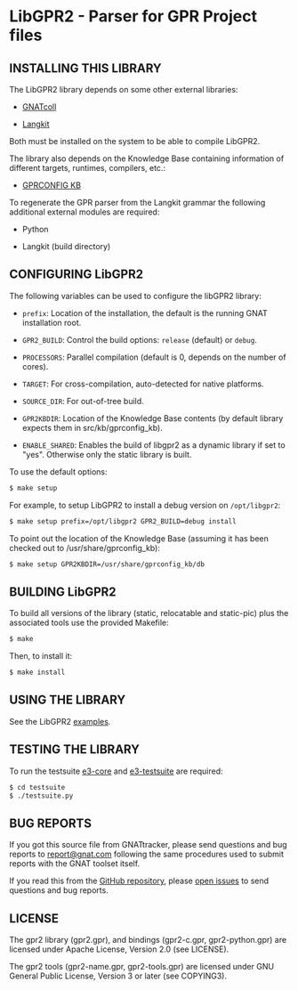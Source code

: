 LibGPR2 - Parser for GPR Project files
======================================


INSTALLING THIS LIBRARY
-----------------------

The LibGPR2 library depends on some other external libraries:

* [GNATcoll](https://github.com/AdaCore/gnatcoll-core)

* [Langkit](https://github.com/AdaCore/langkit)

Both must be installed on the system to be able to compile LibGPR2.

The library also depends on the Knowledge Base containing information
of different targets, runtimes, compilers, etc.:

* [GPRCONFIG KB](https://github.com/AdaCore/gprconfig_kb)

To regenerate the GPR parser from the Langkit grammar the following additional
external modules are required:

* Python

* Langkit (build directory)


CONFIGURING LibGPR2
-------------------

The following variables can be used to configure the libGPR2 library:

* `prefix`: Location of the installation, the default is the running GNAT
  installation root.

* `GPR2_BUILD`: Control the build options: `release` (default) or `debug`.

* `PROCESSORS`: Parallel compilation (default is 0, depends on the number of
   cores).

* `TARGET`: For cross-compilation, auto-detected for native platforms.

* `SOURCE_DIR`: For out-of-tree build.

* `GPR2KBDIR`: Location of the Knowledge Base contents (by default library
   expects them in src/kb/gprconfig_kb).

* `ENABLE_SHARED`: Enables the build of libgpr2 as a dynamic library if
  set to "yes". Otherwise only the static library is built.

To use the default options:

```sh
$ make setup
```

For example, to setup LibGPR2 to install a debug version on `/opt/libgpr2`:

```sh
$ make setup prefix=/opt/libgpr2 GPR2_BUILD=debug install
```

To point out the location of the Knowledge Base (assuming it has been checked
out to /usr/share/gprconfig_kb):

```sh
$ make setup GPR2KBDIR=/usr/share/gprconfig_kb/db
```

BUILDING LibGPR2
----------------

To build all versions of the library (static, relocatable and
static-pic) plus the associated tools use the provided Makefile:

```sh
$ make
```

Then, to install it:

```sh
$ make install
```


USING THE LIBRARY
-----------------

See the LibGPR2 [examples](examples).


TESTING THE LIBRARY
-------------------

To run the testsuite [e3-core](https://github.com/AdaCore/e3-core) and
[e3-testsuite](https://github.com/AdaCore/e3-testsuite) are required:

```sh
$ cd testsuite
$ ./testsuite.py
```


BUG REPORTS
-----------

If you got this source file from GNATtracker, please send questions and bug
reports to report@gnat.com following the same procedures used to submit reports
with the GNAT toolset itself.

If you read this from the [GitHub repository](https://github.com/AdaCore/gpr),
please [open issues](https://github.com/AdaCore/gpr/issues) to send questions
and bug reports.

LICENSE
-------

The gpr2 library (gpr2.gpr), and bindings (gpr2-c.gpr, gpr2-python.gpr) are
licensed under Apache License, Version 2.0 (see LICENSE).

The gpr2 tools (gpr2-name.gpr, gpr2-tools.gpr) are licensed under GNU General
Public License, Version 3 or later (see COPYING3).
